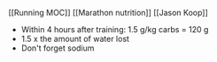 [[Running MOC]]
[[Marathon nutrition]]
[[Jason Koop]]

- Within 4 hours after training: 1.5 g/kg carbs = 120 g
- 1.5 x the amount of water lost
- Don't forget sodium